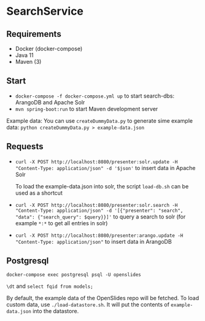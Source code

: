 # SearchService

## Requirements

- Docker (docker-compose)
- Java 11
- Maven (3)

## Start

- `docker-compose -f docker-compose.yml up` to start search-dbs: ArangoDB and Apache Solr
- `mvn spring-boot:run` to start Maven development server

Example data: You can use `createDummyData.py` to generate sime example data: `python createDummyData.py > example-data.json`

## Requests

- `curl -X POST http://localhost:8080/presenter:solr.update -H "Content-Type: application/json" -d '$json'` to insert data in Apache Solr

  To load the example-data.json into solr, the script `load-db.sh` can be used as a shortcut

- `curl -X POST http://localhost:8080/presenter:solr.search -H "Content-Type: application/json" -d '[{"presenter": "search", "data": {"search_query": $query}}]'` to query a search to solr (for example `*:*` to get all entries in solr)
- `curl -X POST http://localhost:8080/presenter:arango.update -H "Content-Type: application/json"` to insert data in ArangoDB

## Postgresql

`docker-compose exec postgresql psql -U openslides`

`\dt` and `select fqid from models;`

By default, the example data of the OpenSlides repo will be fetched. To load custom data, use `./load-datastore.sh`. It will put the contents of `example-data.json` into the datastore.
